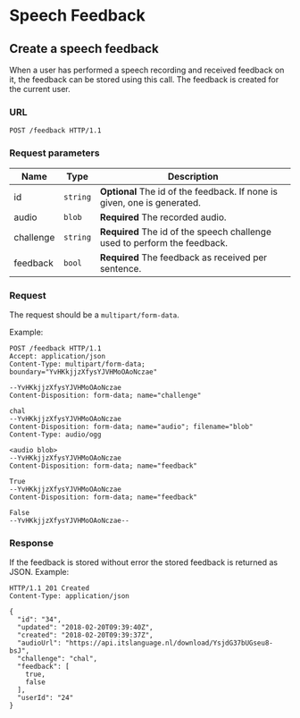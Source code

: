 # Speech Feedback

## Create a speech feedback

When a user has performed a speech recording and received feedback on it, the
feedback can be stored using this call.
The feedback is created for the current user.

### URL

```http
POST /feedback HTTP/1.1
```

### Request parameters

Name      | Type     | Description
----------|----------|------------
id        | `string` | **Optional** The id of the feedback. If none is given, one is generated.
audio     | `blob`   | **Required** The recorded audio.
challenge | `string` | **Required** The id of the speech challenge used to perform the feedback.
feedback  | `bool`   | **Required** The feedback as received per sentence.

### Request

The request should be a `multipart/form-data`.

Example:

```http
POST /feedback HTTP/1.1
Accept: application/json
Content-Type: multipart/form-data; boundary="YvHKkjjzXfysYJVHMoOAoNczae"

--YvHKkjjzXfysYJVHMoOAoNczae
Content-Disposition: form-data; name="challenge"

chal
--YvHKkjjzXfysYJVHMoOAoNczae
Content-Disposition: form-data; name="audio"; filename="blob"
Content-Type: audio/ogg

<audio blob>
--YvHKkjjzXfysYJVHMoOAoNczae
Content-Disposition: form-data; name="feedback"

True
--YvHKkjjzXfysYJVHMoOAoNczae
Content-Disposition: form-data; name="feedback"

False
--YvHKkjjzXfysYJVHMoOAoNczae--
```

### Response

If the feedback is stored without error the stored feedback is returned as
JSON. Example:

```http
HTTP/1.1 201 Created
Content-Type: application/json

{
  "id": "34",
  "updated": "2018-02-20T09:39:40Z",
  "created": "2018-02-20T09:39:37Z",
  "audioUrl": "https://api.itslanguage.nl/download/YsjdG37bUGseu8-bsJ",
  "challenge": "chal",
  "feedback": [
    true,
    false
  ],
  "userId": "24"
}
```
